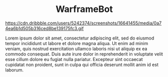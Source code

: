 <div id="header" align="center">
  <h1>WarframeBot</h1>
</div>

https://cdn.dribbble.com/users/5242374/screenshots/16641455/media/0a74ea6b1d505b316ced8be139175fc3.gif



<p>Lorem ipsum dolor sit amet, consectetur adipiscing elit, sed do eiusmod tempor incididunt ut labore et dolore magna aliqua. Ut enim ad minim veniam, quis nostrud exercitation ullamco laboris nisi ut aliquip ex ea commodo consequat. Duis aute irure dolor in reprehenderit in voluptate velit esse cillum dolore eu fugiat nulla pariatur. Excepteur sint occaecat cupidatat non proident, sunt in culpa qui officia deserunt mollit anim id est laborum.</p>
